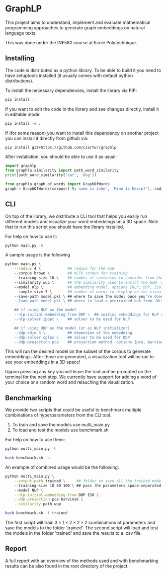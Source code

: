 # GraphLP

This project aims to understand, implement and evaluate mathematical programming approaches to generate graph embeddings on natural language texts.

This was done under the INF580 course at Ecole Polytechnique.

## Installing
The code is distributed as a python library. To be able to build it you need to have setuptools installed (it usually comes with default python distributions).

To install the necessary dependencies, install the library via PIP:
```bash
pip install .
```

If you want to edit the code in the library and see changes directly, install it in editable mode:
```bash
pip install -e .
```

If (for some reason) you want to install this dependency on another project you can install it directly from github via:
```bash
pip install git+https://github.com/czartur/graphlp
```

After installation, you should be able to use it as usual:
```python
import graphlp
from graphlp.similarity import path_word_similarity
print(path_word_similarity('cat', 'dog'))

from graphlp.graph_of_words import GraphOfWords
graph = GraphOfWords(corpus=['My name is John', 'Mine is Kevin!'], radius=3)
```

## CLI
On top of the library, we distribute a CLI tool that helps you easily run different models and visualize your word embeddings on a 3D space. Note that to run this script you should have the library installed.

For help on how to use it:
```bash
python main.py -h
```

A sample usage is the following
```bash
python main.py \
    --radius 4 \            ## radius for the GoW
    --corpus brown \        ## NLTK corpus for training
    --training-size 10 \    ## number of sentences to consider from the corpus
    --similarity wup \      ## The similarity used to enrich the GoW. options: [wup, path]
    --model nlp \           ## embedding model. options [NLP, DDP, ISO]
    --sample-size 5 \       ## number of words to display on the visualization tool
    --save-path model.pkl \ ## where to save the model once you're done
    --load-path model.pkl \ ## where to load a pretrained one from. Will skip all training.

    ## if using NLP as the model
    --nlp-initial-embedding-from DDP \  ## initial embeddings for NLP run
    --nlp-solver ipopt \    ## solver to be used for NLP

    ## if using DDP as the model (or as NLP initializer)
    --ddp-kdim 3 \          ## dimension of the embedding
    --ddp-solver cplex \    ## solver to be used for DDP
    --ddp-projection pca    ## projection method. options [pca, barvinok]
```

This will run the desired model on the subset of the corpus to generate embeddings. After those are generated, a visualization tool will be ran to see your embeddings in a 3D space!

Uppon pressing any key you will leave the tool and be prompted on the terminal for the next step.
We currently have support for adding a word of your choice or a random word and relauching the visualization.

## Benchmarking
We provide two scripts that could be useful to benchmark multiple combinations of hyperparameters from the CLI tool.

1. To train and save the models use multi_main.py
2. To load and test the models use benchmark.sh

For help on how to use them:

```bash
python multi_main.py -h 
```

```bash
bash benchmark.sh -h
```

An example of combined usage would be the following:

```bash
python multi_main.py \
    --output-path trained \     ## folder to save all the trained models
    --training-size 10 50 100 \ ## pass the parameters space-separated if needed
    --model NLP \
    --nlp-initial-embedding-from DDP ISO \
    --ddp-projection pca barvinok \
    --similarity path wup
```

```bash
bash benchmark.sh -f trained
```

The first script will train $3 \times 1 \times 2 \times 2 \times 2$ combinations of parameters and save the models to the folder 'trained'. The second script will load and test the models in the folder 'trained' and save the results to a .csv file. 

## Report
A full report with an overview of the methods used and with benchmarking results can be also found in the root directory of the project.
